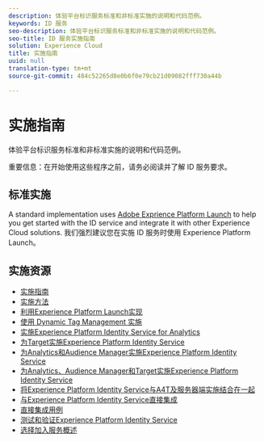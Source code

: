 ```yaml
---
description: 体验平台标识服务标准和非标准实施的说明和代码范例。
keywords: ID 服务
seo-description: 体验平台标识服务标准和非标准实施的说明和代码范例。
seo-title: ID 服务实施指南
solution: Experience Cloud
title: 实施指南
uuid: null
translation-type: tm+mt
source-git-commit: 484c52265d8e0b6f0e79cb21d09082fff730a44b

---
```



# 实施指南

体验平台标识服务标准和非标准实施的说明和代码范例。

重要信息：在开始使用这些程序之前，请务必阅读并了解 ID 服务要求。

## 标准实施

A standard implementation uses [Adobe Exprience Platform Launch](https://docs.adobelaunch.com/) to help you get started with the ID service and integrate it with other Experience Cloud solutions. 我们强烈建议您在实施 ID 服务时使用 Experience Platform Launch。

## 实施资源

* [实施指南](implementation-guides.md)
* [实施方法](implementation-methods.md)
* [利用Experience Platform Launch实现](ecid-implement-with-launch.md)
* [使用 Dynamic Tag Management 实施](standard.md)
* [实施Experience Platform Identity Service for Analytics](setup-analytics.md)
* [为Target实施Experience Platform Identity Service](setup-target.md)
* [为Analytics和Audience Manager实施Experience Platform Identity Service](setup-aam-analytics.md)
* [为Analytics、Audience Manager和Target实施Experience Platform Identity Service](setup-aam-analytics-target.md)
* [将Experience Platform Identity Service与A4T及服务器端实施结合在一起](ecid-a4t-target.md)
* [与Experience Platform Identity Service直接集成](direct-integration.md)
* [直接集成用例](direct-integration-examples.md)
* [测试和验证Experience Platform Identity Service](test-verify.md)
* [选择加入服务概述](opt-in-service/optin-overview.md)
